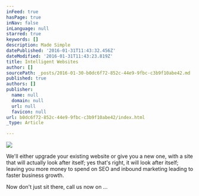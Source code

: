 ```yaml
---
inFeed: true
hasPage: true
inNav: false
inLanguage: null
starred: true
keywords: []
description: Made Simple
datePublished: '2016-01-31T11:43:32.456Z'
dateModified: '2016-01-31T11:43:23.819Z'
title: Intelligent Websites
author: []
sourcePath: _posts/2016-01-30-b0dc6f72-852c-44e9-9fbc-c3b9f10abe42.md
published: true
authors: []
publisher:
  name: null
  domain: null
  url: null
  favicon: null
url: b0dc6f72-852c-44e9-9fbc-c3b9f10abe42/index.html
_type: Article

---
```

![](https://the-grid-user-content.s3-us-west-2.amazonaws.com/e7f1f286-00e8-4c9a-bfaf-6b0a2066f821.png)

We'll either upgrade your existing website or give you a new one, with a site that will actually look after itself; yes that's right, it will look after itself; leaving you more money to spend on SEO and inbound marketing leading to faster business growth.

Now don't just sit there, call us now on ...